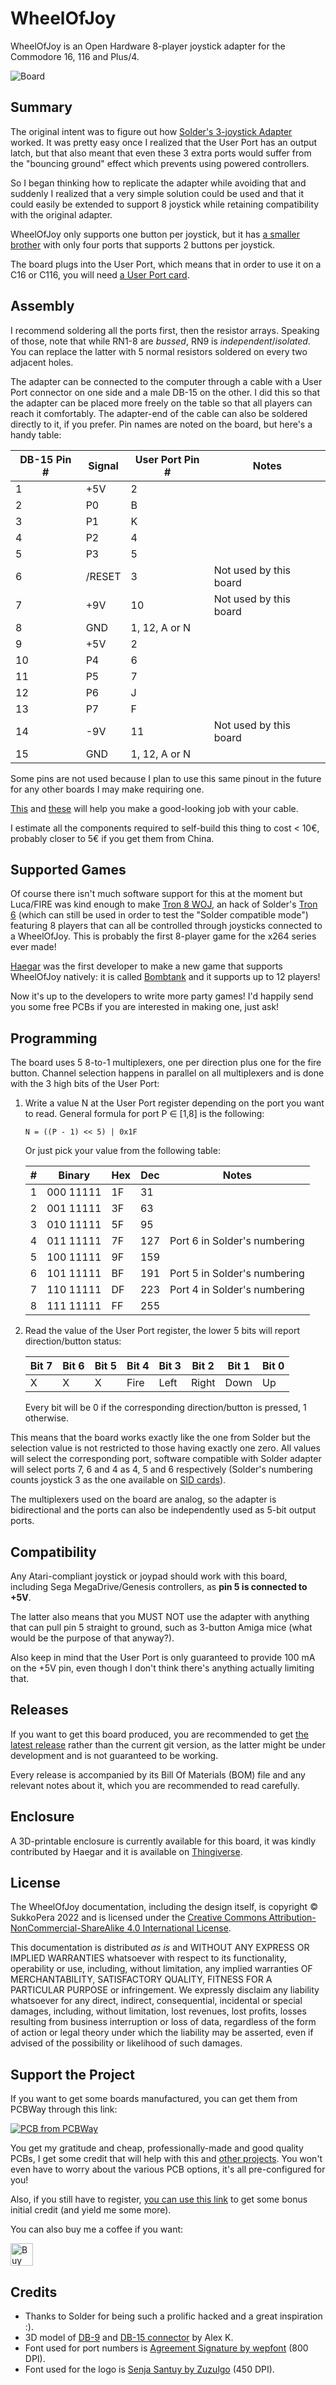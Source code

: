 # WheelOfJoy
WheelOfJoy is an Open Hardware 8-player joystick adapter for the Commodore 16, 116 and Plus/4.

![Board](https://raw.githubusercontent.com/SukkoPera/WheelOfJoy/master/img/render-top.png)

## Summary
The original intent was to figure out how [Solder's 3-joystick Adapter](https://plus4world.powweb.com/hardware/3fach_Joystickadapter_Synergy) worked. It was pretty easy once I realized that the User Port has an output latch, but that also meant that even these 3 extra ports would suffer from the "bouncing ground" effect which prevents using powered controllers.

So I began thinking how to replicate the adapter while avoiding that and suddenly I realized that a very simple solution could be used and that it could easily be extended to support 8 joystick while retaining compatibility with the original adapter.

WheelOfJoy only supports one button per joystick, but it has [a smaller brother](https://github.com/SukkoPera/WheelOfJoyMini) with only four ports that supports 2 buttons per joystick.

The board plugs into the User Port, which means that in order to use it on a C16 or C116, you will need [a User Port card](https://github.com/SukkoPera/16up).

## Assembly
I recommend soldering all the ports first, then the resistor arrays. Speaking of those, note that while RN1-8 are *bussed*, RN9 is *independent*/*isolated*. You can replace the latter with 5 normal resistors soldered on every two adjacent holes.

The adapter can be connected to the computer through a cable with a User Port connector on one side and a male DB-15 on the other. I did this so that the adapter can be placed more freely on the table so that all players can reach it comfortably. The adapter-end of the cable can also be soldered directly to it, if you prefer. Pin names are noted on the board, but here's a handy table:

| DB-15 Pin # | Signal | User Port Pin # | Notes                  |
|-------------|--------|-----------------|------------------------|
|1	          | +5V    | 2               |                        |
|2	          | P0     | B               |                        |
|3	          | P1     | K               |                        |
|4	          | P2     | 4               |                        |
|5	          | P3     | 5               |                        |
|6	          | /RESET | 3               | Not used by this board |
|7	          | +9V    | 10              | Not used by this board |
|8	          | GND    | 1, 12, A or N   |                        |
|9	          | +5V    | 2               |                        |
|10	          | P4     | 6               |                        |
|11	          | P5     | 7               |                        |
|12	          | P6     | J               |                        |
|13	          | P7     | F               |                        |
|14	          | -9V    | 11              | Not used by this board |
|15	          | GND    | 1, 12, A or N   |                        |

Some pins are not used because I plan to use this same pinout in the future for any other boards I may make requiring one.

[This](https://www.thingiverse.com/thing:3368773) and [these](https://www.thingiverse.com/thing:5213203) will help you make a good-looking job with your cable.

I estimate all the components required to self-build this thing to cost < 10€, probably closer to 5€ if you get them from China.

## Supported Games
Of course there isn't much software support for this at the moment but Luca/FIRE was kind enough to make [Tron 8 WOJ](https://plus4world.powweb.com/software/Tron_8_WOJ), an hack of Solder's [Tron 6](https://plus4world.powweb.com/software/Tron_6) (which can still be used in order to test the "Solder compatible mode") featuring 8 players that can all be controlled through joysticks connected to a WheelOfJoy. This is probably the first 8-player game for the x264 series ever made!

[Haegar](https://plus4world.powweb.com/members/Haegar) was the first developer to make a new game that supports WheelOfJoy natively: it is called [Bombtank](https://plus4world.powweb.com/software/Bombtank) and it supports up to 12 players!

Now it's up to the developers to write more party games! I'd happily send you some free PCBs if you are interested in making one, just ask!

## Programming
The board uses 5 8-to-1 multiplexers, one per direction plus one for the fire button. Channel selection happens in parallel on all multiplexers and is done with the 3 high bits of the User Port:

1. Write a value N at the User Port register depending on the port you want to read. General formula for port P ∈ [1,8] is the following:

   ```N = ((P - 1) << 5) | 0x1F```

   Or just pick your value from the following table:

   | # | Binary    | Hex| Dec | Notes                        |
   |---|-----------|----|-----|------------------------------|
   | 1 | 000 11111 | 1F |  31 |                              |
   | 2 | 001 11111 | 3F |  63 |                              |
   | 3 | 010 11111 | 5F |  95 |                              |
   | 4 | 011 11111 | 7F | 127 | Port 6 in Solder's numbering |
   | 5 | 100 11111 | 9F | 159 |                              |
   | 6 | 101 11111 | BF | 191 | Port 5 in Solder's numbering |
   | 7 | 110 11111 | DF | 223 | Port 4 in Solder's numbering |
   | 8 | 111 11111 | FF | 255 |                              |

2. Read the value of the User Port register, the lower 5 bits will report direction/button status:

   | Bit 7 | Bit 6 | Bit 5 | Bit 4 | Bit 3 | Bit 2 | Bit 1 | Bit 0 |
   |-------|-------|-------|-------|-------|-------|-------|-------|
   |   X   |   X   |   X   | Fire  | Left  | Right | Down  | Up    |

   Every bit will be 0 if the corresponding direction/button is pressed, 1 otherwise.

This means that the board works exactly like the one from Solder but the selection value is not restricted to those having exactly one zero. All values will select the corresponding port, software compatible with Solder adapter will select ports 7, 6 and 4 as 4, 5 and 6 respectively (Solder's numbering counts joystick 3 as the one available on [SID cards](https://github.com/SukkoPera/ReSeed)).

The multiplexers used on the board are analog, so the adapter is bidirectional and the ports can also be independently used as 5-bit output ports.

## Compatibility
Any Atari-compliant joystick or joypad should work with this board, including Sega MegaDrive/Genesis controllers, as **pin 5 is connected to +5V**.

The latter also means that you MUST NOT use the adapter with anything that can pull pin 5 straight to ground, such as 3-button Amiga mice (what would be the purpose of that anyway?).

Also keep in mind that the User Port is only guaranteed to provide 100 mA on the +5V pin, even though I don't think there's anything actually limiting that.

## Releases
If you want to get this board produced, you are recommended to get [the latest release](https://github.com/SukkoPera/WheelOfJoy/releases) rather than the current git version, as the latter might be under development and is not guaranteed to be working.

Every release is accompanied by its Bill Of Materials (BOM) file and any relevant notes about it, which you are recommended to read carefully.

## Enclosure
A 3D-printable enclosure is currently available for this board, it was kindly contributed by Haegar and it is available on [Thingiverse](https://www.thingiverse.com/thing:6638975).

## License
The WheelOfJoy documentation, including the design itself, is copyright &copy; SukkoPera 2022 and is licensed under the [Creative Commons Attribution-NonCommercial-ShareAlike 4.0 International License](https://creativecommons.org/licenses/by-nc-sa/4.0/).

This documentation is distributed *as is* and WITHOUT ANY EXPRESS OR IMPLIED WARRANTIES whatsoever with respect to its functionality, operability or use, including, without limitation, any implied warranties OF MERCHANTABILITY, SATISFACTORY QUALITY, FITNESS FOR A PARTICULAR PURPOSE or infringement. We expressly disclaim any liability whatsoever for any direct, indirect, consequential, incidental or special damages, including, without limitation, lost revenues, lost profits, losses resulting from business interruption or loss of data, regardless of the form of action or legal theory under which the liability may be asserted, even if advised of the possibility or likelihood of such damages.

## Support the Project
If you want to get some boards manufactured, you can get them from PCBWay through this link:

[![PCB from PCBWay](https://www.pcbway.com/project/img/images/frompcbway.png)](https://www.pcbway.com/project/shareproject/WheelOfJoy_Commodore_16_116_4_8_Player_Joystick_Adapter_059c7037.html)

You get my gratitude and cheap, professionally-made and good quality PCBs, I get some credit that will help with this and [other projects](https://www.pcbway.com/project/member/shareproject/?bmbid=41100). You won't even have to worry about the various PCB options, it's all pre-configured for you!

Also, if you still have to register, [you can use this link](https://www.pcbway.com/setinvite.aspx?inviteid=41100) to get some bonus initial credit (and yield me some more).

You can also buy me a coffee if you want:

<a href='https://ko-fi.com/L3L0U18L' target='_blank'><img height='36' style='border:0px;height:36px;' src='https://az743702.vo.msecnd.net/cdn/kofi2.png?v=2' border='0' alt='Buy Me a Coffee at ko-fi.com' /></a>

## Credits
* Thanks to Solder for being such a prolific hacked and a great inspiration :).
* 3D model of [DB-9](https://grabcad.com/library/d-sub-9-pin-male-1) and [DB-15 connector](https://grabcad.com/library/d-sub-15-pin-female-2-lines-1) by Alex K.
* Font used for port numbers is [Agreement Signature by wepfont](https://www.fontspace.com/a-agreement-signature-font-f52534) (800 DPI).
* Font used for the logo is [Senja Santuy by Zuzulgo](https://www.fontspace.com/senja-santuy-font-f74971) (450 DPI).
